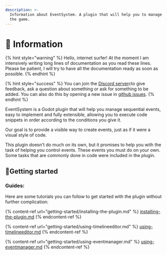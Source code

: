```yaml
---
description: >-
  Information about EventSystem. A plugin that will help you to manage events in
  the game.
---
```


# 🧐 Information

{% hint style="warning" %}
Hello, internet surfer! At the moment I am intensively writing long lines of documentation as you read these lines. Please be patient, I will try to have all the documentation ready as soon as possible.
{% endhint %}

{% hint style="success" %}
You can join the [Discord server](https://discord.gg/83YgrKgSZX)cto give feedback, ask a question about something or ask for something to be added. You can also do this by opening a new issue in [github issues](https://github.com/AnidemDex/Godot-EventSystem/issues).
{% endhint %}

EventSystem is a Godot plugin that will help you manage sequential events, easy to implement and fully extensible, allowing you to execute code snippets in order according to the conditions you give it.

Our goal is to provide a visible way to create events, just as if it were a visual style of code.

This plugin doesn't do much on its own, but it promises to help you with the task of helping you control events. These events you must do on your own. Some tasks that are commonly done in code were included in the plugin.

## 🎉Getting started

### Guides:

Here are some tutorials you can follow to get started with the plugin without further complication:

{% content-ref url="getting-started/installing-the-plugin.md" %}
[installing-the-plugin.md](getting-started/installing-the-plugin.md)
{% endcontent-ref %}

{% content-ref url="getting-started/using-timelineeditor.md" %}
[using-timelineeditor.md](getting-started/using-timelineeditor.md)
{% endcontent-ref %}

{% content-ref url="getting-started/using-eventmanager.md" %}
[using-eventmanager.md](getting-started/using-eventmanager.md)
{% endcontent-ref %}
